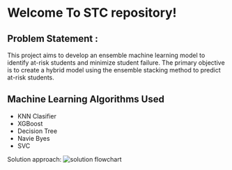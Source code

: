 # Welcome To STC repository!

## Problem Statement : 
This project aims to develop an ensemble machine learning model to identify at-risk students and minimize student failure. The primary objective is to create a hybrid model using the ensemble stacking method to predict at-risk students.

## Machine Learning Algorithms Used
- KNN Clasifier
- XGBoost 
- Decision Tree
- Navie Byes
- SVC

Solution approach:
![solution flowchart](https://res.cloudinary.com/drmf1p99g/image/upload/v1727248169/lpdcnktzr9gi3yeikhgt.png)

